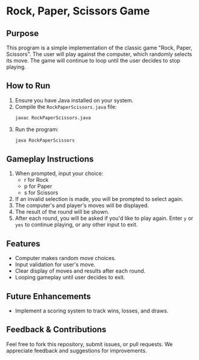 # Rock, Paper, Scissors Game

## Purpose

This program is a simple implementation of the classic game "Rock, Paper, Scissors". The user will play against the computer, which randomly selects its move. The game will continue to loop until the user decides to stop playing.

## How to Run

1. Ensure you have Java installed on your system.
2. Compile the `RockPaperScissors.java` file:
    ```bash
    javac RockPaperScissors.java
    ```
3. Run the program:
    ```bash
    java RockPaperScissors
    ```

## Gameplay Instructions

1. When prompted, input your choice:
   - r for Rock
   - p for Paper
   - s for Scissors
2. If an invalid selection is made, you will be prompted to select again.
3. The computer's and player's moves will be displayed.
4. The result of the round will be shown.
5. After each round, you will be asked if you'd like to play again. Enter `y` or `yes` to continue playing, or any other input to exit.

## Features

- Computer makes random move choices.
- Input validation for user's move.
- Clear display of moves and results after each round.
- Looping gameplay until user decides to exit.

## Future Enhancements

- Implement a scoring system to track wins, losses, and draws.

## Feedback & Contributions

Feel free to fork this repository, submit issues, or pull requests. We appreciate feedback and suggestions for improvements.

